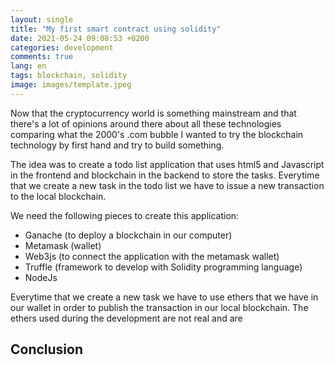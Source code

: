 ```yaml
---
layout: single
title: "My first smart contract using solidity"
date: 2021-05-24 09:08:53 +0200
categories: development
comments: true
lang: en
tags: blockchain, solidity
image: images/template.jpeg
---
```


Now that the cryptocurrency world is something mainstream and that there's a lot of opinions around there about all these technologies comparing what the 2000's .com bubble I wanted to try the blockchain technology by first hand and try to build something. 

The idea was to create a todo list application that uses html5 and Javascript in the frontend and blockchain in the backend to store the tasks. Everytime that we create a new task in the todo list we have to issue a new transaction to the local blockchain.

We need the following pieces to create this application:

 - Ganache (to deploy a blockchain in our computer)
 - Metamask (wallet)
 - Web3js (to connect the application with the metamask wallet)
 - Truffle (framework to develop with Solidity programming language)
 - NodeJs
 

Everytime that we create a new task we have to use ethers that we have in our wallet in order to publish the transaction in our local blockchain. The ethers used during the development are not real and are  

## Conclusion

